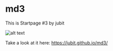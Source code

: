 # md3

This is Startpage #3 by jubit

![alt text](https://raw.githubusercontent.com/jubit/md3/master/.github/zevqc3oezdw02.png)

Take a look at it here: https://jubit.github.io/md3/
